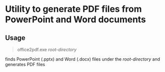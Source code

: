 # Utility to generate PDF files from PowerPoint and Word documents

## Usage

> office2pdf.exe _root-directory_

finds PowerPoint (.pptx) and Word (.docx) files under the _root-directory_ and generates PDF files